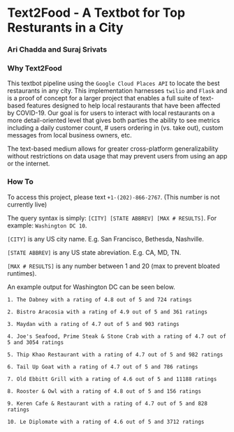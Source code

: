 # Text2Food - A Textbot for Top Resturants in a City 
### Ari Chadda and Suraj Srivats 


### Why Text2Food 
This textbot pipeline using the `Google Cloud Places API` to locate the best restaurants in any city. This implementation harnesses `twilio` and `Flask` and is a proof of concept for a larger project that enables a full suite of text-based features designed to help local restaurants that have been affected by COVID-19. Our goal is for users to interact with local restaurants on a more detail-oriented level that gives both parties the ability to see metrics including a daily customer count, # users ordering in (vs. take out), custom messages from local business owners, etc.

The text-based medium allows for greater cross-platform generalizability without restrictions on data usage that may prevent users from using an app or the internet.

### How To
To access this project, please text `+1-(202)-866-2767`. (This number is not currently live) 

The query syntax is simply: `[CITY] [STATE ABBREV] [MAX # RESULTS]`. For example: `Washington DC 10`. 

`[CITY]` is any US city name. E.g. San Francisco, Bethesda, Nashville.

`[STATE ABBREV]` is any US state abreviation. E.g. CA, MD, TN.

`[MAX # RESULTS]` is any number between 1 and 20 (max to prevent bloated runtimes). 

An example output for Washington DC can be seen below. 
```
1. The Dabney with a rating of 4.8 out of 5 and 724 ratings

2. Bistro Aracosia with a rating of 4.9 out of 5 and 361 ratings

3. Maydan with a rating of 4.7 out of 5 and 903 ratings

4. Joe's Seafood, Prime Steak & Stone Crab with a rating of 4.7 out of 5 and 3054 ratings

5. Thip Khao Restaurant with a rating of 4.7 out of 5 and 982 ratings

6. Tail Up Goat with a rating of 4.7 out of 5 and 786 ratings

7. Old Ebbitt Grill with a rating of 4.6 out of 5 and 11188 ratings

8. Rooster & Owl with a rating of 4.8 out of 5 and 156 ratings

9. Keren Cafe & Restaurant with a rating of 4.7 out of 5 and 828 ratings

10. Le Diplomate with a rating of 4.6 out of 5 and 3712 ratings
```
